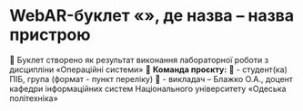  # WebAR-буклет «», де назва – назва пристрою
 Буклет створено як результат виконання лабораторної роботи з дисципліни «Операційні системи»

**Команда проєкту:** 
 - студент(ка) ПІБ, група (формат - пункт переліку)
 - викладач – Блажко О.А., доцент кафедри інформаційних систем Національного університету «Одеська політехніка»
